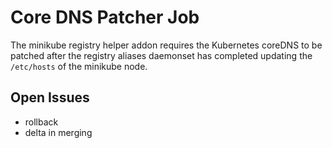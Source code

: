 # Core DNS Patcher Job

The minikube registry helper addon requires the Kubernetes coreDNS to be patched after the registry aliases daemonset has completed updating the `/etc/hosts` of the minikube node.


## Open Issues

- rollback
- delta in merging
